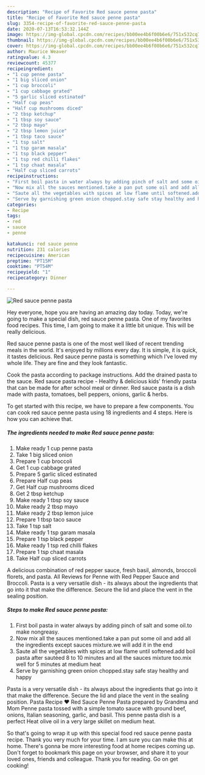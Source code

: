 ```yaml
---
description: "Recipe of Favorite Red sauce penne pasta"
title: "Recipe of Favorite Red sauce penne pasta"
slug: 3354-recipe-of-favorite-red-sauce-penne-pasta
date: 2020-07-13T16:53:32.144Z
image: https://img-global.cpcdn.com/recipes/bb00ee4b6f00b6e6/751x532cq70/red-sauce-penne-pasta-recipe-main-photo.jpg
thumbnail: https://img-global.cpcdn.com/recipes/bb00ee4b6f00b6e6/751x532cq70/red-sauce-penne-pasta-recipe-main-photo.jpg
cover: https://img-global.cpcdn.com/recipes/bb00ee4b6f00b6e6/751x532cq70/red-sauce-penne-pasta-recipe-main-photo.jpg
author: Maurice Weaver
ratingvalue: 4.3
reviewcount: 45377
recipeingredient:
- "1 cup penne pasta"
- "1 big sliced onion"
- "1 cup broccoli"
- "1 cup cabbage grated"
- "5 garlic sliced estinated"
- "Half cup peas"
- "Half cup mushrooms diced"
- "2 tbsp ketchup"
- "1 tbsp soy sauce"
- "2 tbsp mayo"
- "2 tbsp lemon juice"
- "1 tbsp taco sauce"
- "1 tsp salt"
- "1 tsp garam masala"
- "1 tsp black pepper"
- "1 tsp red chilli flakes"
- "1 tsp chaat masala"
- "Half cup sliced carrots"
recipeinstructions:
- "First boil pasta in water always by adding pinch of salt and some oil.to make nongreasy."
- "Now mix all the sauces mentioned.take a pan put some oil and add all the ingredients except sauces mixture.we will add it in the end"
- "Saute all the vegetables with spices at low flame until softened.add boil pasta after sautéed 8 to 10 minutes and all the sauces mixture too.mix well for 5 minutes at medium heat"
- "Serve by garnishing green onion chopped.stay safe stay healthy and happy"
categories:
- Recipe
tags:
- red
- sauce
- penne

katakunci: red sauce penne 
nutrition: 231 calories
recipecuisine: American
preptime: "PT15M"
cooktime: "PT54M"
recipeyield: "1"
recipecategory: Dinner

---
```



![Red sauce penne pasta](https://img-global.cpcdn.com/recipes/bb00ee4b6f00b6e6/751x532cq70/red-sauce-penne-pasta-recipe-main-photo.jpg)

Hey everyone, hope you are having an amazing day today. Today, we're going to make a special dish, red sauce penne pasta. One of my favorites food recipes. This time, I am going to make it a little bit unique. This will be really delicious.

Red sauce penne pasta is one of the most well liked of recent trending meals in the world. It's enjoyed by millions every day. It is simple, it is quick, it tastes delicious. Red sauce penne pasta is something which I've loved my whole life. They are fine and they look fantastic.

Cook the pasta according to package instructions. Add the drained pasta to the sauce. Red sauce pasta recipe - Healthy &amp; delicious kids&#39; friendly pasta that can be made for after school meal or dinner. Red sauce pasta is a dish made with pasta, tomatoes, bell peppers, onions, garlic &amp; herbs.


To get started with this recipe, we have to prepare a few components. You can cook red sauce penne pasta using 18 ingredients and 4 steps. Here is how you can achieve that.

<!--inarticleads1-->

##### The ingredients needed to make Red sauce penne pasta:

1. Make ready 1 cup penne pasta
1. Take 1 big sliced onion
1. Prepare 1 cup broccoli
1. Get 1 cup cabbage grated
1. Prepare 5 garlic sliced estinated
1. Prepare Half cup peas
1. Get Half cup mushrooms diced
1. Get 2 tbsp ketchup
1. Make ready 1 tbsp soy sauce
1. Make ready 2 tbsp mayo
1. Make ready 2 tbsp lemon juice
1. Prepare 1 tbsp taco sauce
1. Take 1 tsp salt
1. Make ready 1 tsp garam masala
1. Prepare 1 tsp black pepper
1. Make ready 1 tsp red chilli flakes
1. Prepare 1 tsp chaat masala
1. Take Half cup sliced carrots


A delicious combination of red pepper sauce, fresh basil, almonds, broccoli florets, and pasta. All Reviews for Penne with Red Pepper Sauce and Broccoli. Pasta is a very versatile dish - its always about the ingredients that go into it that make the difference. Secure the lid and place the vent in the sealing position. 

<!--inarticleads2-->

##### Steps to make Red sauce penne pasta:

1. First boil pasta in water always by adding pinch of salt and some oil.to make nongreasy.
1. Now mix all the sauces mentioned.take a pan put some oil and add all the ingredients except sauces mixture.we will add it in the end
1. Saute all the vegetables with spices at low flame until softened.add boil pasta after sautéed 8 to 10 minutes and all the sauces mixture too.mix well for 5 minutes at medium heat
1. Serve by garnishing green onion chopped.stay safe stay healthy and happy


Pasta is a very versatile dish - its always about the ingredients that go into it that make the difference. Secure the lid and place the vent in the sealing position. Pasta Recipe ❤ Red Sauce Penne Pasta prepared by Grandma and Mom Penne pasta tossed with a simple tomato sauce with ground beef, onions, Italian seasoning, garlic, and basil. This penne pasta dish is a perfect Heat olive oil in a very large skillet on medium heat. 

So that's going to wrap it up with this special food red sauce penne pasta recipe. Thank you very much for your time. I am sure you can make this at home. There's gonna be more interesting food at home recipes coming up. Don't forget to bookmark this page on your browser, and share it to your loved ones, friends and colleague. Thank you for reading. Go on get cooking!
